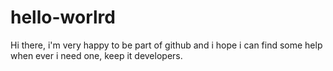 # hello-worlrd

Hi there, 
i'm very happy to be part of github and i hope i can find some help when ever i need one, keep it developers.
